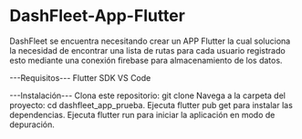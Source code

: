 # DashFleet-App-Flutter
DashFleet se encuentra necesitando crear un APP Flutter la cual soluciona la necesidad de encontrar una lista de rutas para cada usuario registrado esto mediante una conexión firebase para almacenamiento de los datos.


---Requisitos---
Flutter SDK
VS Code

---Instalación---
Clona este repositorio: git clone 
Navega a la carpeta del proyecto: cd dashfleet_app_prueba.
Ejecuta flutter pub get para instalar las dependencias.
Ejecuta flutter run para iniciar la aplicación en modo de depuración.


